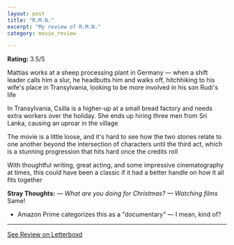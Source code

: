 ```yaml
---
layout: post
title: "R.M.N."
excerpt: "My review of R.M.N."
category: movie_review

---
```


**Rating:** 3.5/5

Mattias works at a sheep processing plant in Germany — when a shift leader calls him a slur, he headbutts him and walks off, hitchhiking to his wife's place in Transylvania, looking to be more involved in his son Rudi's life

In Transylvania, Csilla is a higher-up at a small bread factory and needs extra workers over the holiday. She ends up hiring three men from Sri Lanka, causing an uproar in the village

The movie is a little loose, and it's hard to see how the two stories relate to one another beyond the intersection of characters until the third act, which is a stunning progression that hits hard once the credits roll

With thoughtful writing, great acting, and some impressive cinematography at times, this could have been a classic if it had a better handle on how it all fits together

<b>Stray Thoughts:</b>
<i>— What are you doing for Christmas?
— Watching films</i>
Same!
* Amazon Prime categorizes this as a "documentary" — I mean, kind of?

<hr>

[See Review on Letterboxd](https://boxd.it/4MOV73)
